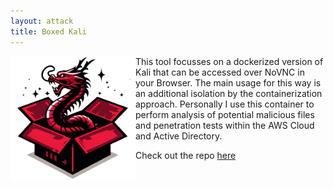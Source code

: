 ```yaml
---
layout: attack
title: Boxed Kali 
---
```


<img height="200" align="left" src="https://github.com/BenjiTrapp/boxed-kali/raw/main/static/boxedkali.png" > This tool focusses on a dockerized version of Kali that can be accessed over NoVNC in your Browser. The main usage for this way is an additional isolation by the containerization approach. Personally I use this container to perform analysis of potential malicious files and penetration tests within the AWS Cloud and Active Directory.

Check out the repo [here](https://github.com/BenjiTrapp/boxed-kali)

